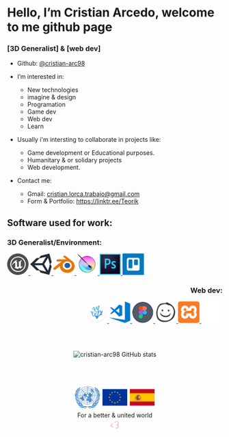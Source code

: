 <h1>Hello, I’m Cristian Arcedo, welcome to me github page  </h1>
<h3> [3D Generalist] & [web dev]</h3>

- Github: <a href="https://github.com/cristian-arc98">@cristian-arc98</a>

- I’m interested in: 
   + New technologies
   + imagine & design 
   + Programation
   + Game dev 
   + Web dev
   + Learn

- Usually i'm intersting to collaborate in projects like:
   + Game development or Educational purposes.
   + Humanitary & or solidary projects
   + Web development.

- Contact me:
   + Gmail:            cristian.lorca.trabajo@gmail.com
   + Form & Portfolio: https://linktr.ee/Teorik

 

<h2>Software used for work: </h2>
<!--Image divs -->

   <div align="left">
      <h3>3D Generalist/Environment:</h3>
         <a href="https://www.unrealengine.com">  <img src="./readme_content/ue.png"         title="Unreal Engine" alt="Unreal Engine" width="50em" height="50em"/>  </a>
         <a href="https://unity.com">             <img src="./readme_content/unity.png"      title="Unity"         alt="Unity"         width="50em" height="50em"/>  </a>
         <a href="https://www.blender.org/">      <img src="./readme_content/blender.png"    title="Blender"       alt="Blender"       width="50em" height="50em"/>  </a>
         <a href="https://krita.org">             <img src="./readme_content/krita.png"      title="Krita"         alt="Krita"         width="50em" height="50em"/>  </a>
         <a href="https://www.adobe.com">         <img src="./readme_content/photoshop.png"  title="Photoshop"     alt="Photoshop"     width="50em" height="50em"/>  </a>
         <a href="https://trello.com">            <img src="./readme_content/trello.png"     title="Trello"        alt="Trello"        width="50em" height="50em"/>  </a>
   </div>

   <div align="right">
      <h3>Web dev:</h3>
         <a href="https://vscodium.com/">          <img src="./readme_content/vscodium.png"  title="VSCodium"      alt="VSCodium"      width="50em" height="50em"/>  </a>
         <a href="https://code.visualstudio.com/"> <img src="./readme_content/vscode.png"    title="VSCode"        alt="VSCode"        width="50em" height="50em"/>  </a>
         <a href="https://www.figma.com">          <img src="./readme_content/figma.png"     title="Figma"         alt="Figma"         width="50em" height="50em"/>  </a>
         <a href="https://balsamiq.com/">          <img src="./readme_content/balsamiq.png"  title="Balsamiq"      alt="Balsamiq"      width="50em" height="50em"/>  </a>
         <a href="https://www.apachefriends.org">  <img src="./readme_content/xampp.png"     title="Xampp"         alt="Xampp"         width="50em" height="50em"/>  </a>
         <a href="https://github.com">             <img src="./readme_content/github.png"    title="Github"        alt="Github"        width="50em" height="50em"/>  </a>
   </div>

   </br></br>
   
  <div align="center">
   
![cristian-arc98 GitHub stats](https://github-readme-stats.vercel.app/api?username=cristian-arc98&show_icons=true&theme=codeSTACKr)
 
</div>

</br></br>

   <div align="center">
      <a href="https://www.un.org">               <img src="./readme_content/onu11.png" width="60" height="60" /></a>
      <a href="https://european-union.europa.eu"> <img src="./readme_content/eu.png" width="60" height="60" /></a>
      <a href="https://www.lamoncloa.gob.es">     <img src="./readme_content/sp.png" width="60" height="60" /></a>
  
   <!-- Footer section -->
   </br>
   <label>For a better & united world</label></br>
          <a href="https://youtu.be/mCdA4bJAGGk"> <img src="./readme_content/cor.webp" title=":)" alt="heart-animation" width="30em" height="30em"/></a>
   </div>
   
   <!--
   <pre><code>This is a code block.</code></pre>
   -->
   
  <!--
  <div align="center">
    <img src="card.svg" width="400" height="400" alt="css-in-readme">
</div>
   -->
   
   <!-- https://c.tenor.com/Dc8nFwst79AAAAAi/kek-angry.gif-->

<!---
cristian-arc98/cristian-arc98 is a ✨ special ✨ repository because its `README.md` (this file) appears on your GitHub profile.
You can click the Preview link to take a look at your changes.
--->
